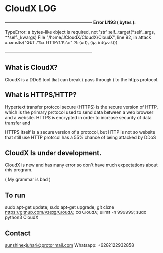 # CloudX LOG
————————————————————
**Error LN93 ( bytes ):**

TypeError: a bytes-like object is required, not 'str'
    self._target(*self._args, **self._kwargs)
  File "/home/JCloudX/CloudX/CloudX", line 92, in attack
    s.sendto("GET /%s HTTP/1.1\r\n" % (url), (ip, int(port)))

————————————————————


## What is CloudX?
CloudX is a DDoS tool that can break ( pass through ) to the https protocol.

## What is HTTPS/HTTP?
Hypertext transfer protocol secure (HTTPS) is the secure version of HTTP, which is the primary protocol used to send data between a web browser and a website. HTTPS is encrypted in order to increase security of data transfer and 

HTTPS itself is a secure version of a protocol, but HTTP is not so website that still use HTTP protocol has a 55% chance of being attacked by DDoS

## CloudX Is under development.
CloudX is new and has many error so don't have much expectations about this program.

( My grammar is bad )

## To run
sudo apt-get update; sudo apt-get upgrade; git clone https://github.com/vzexg/CloudX; cd CloudX; ulimit -n 999999; sudo python3 CloudX

## Contact
sunshinexjuhari@protonmail.com
Whatsapp: +6282122932858
